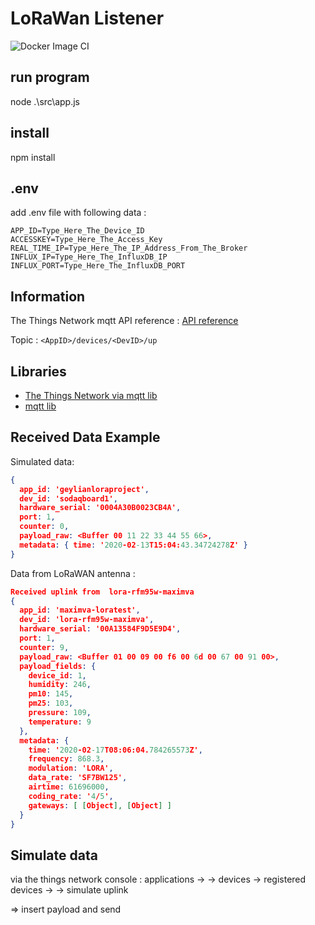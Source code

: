 # LoRaWan Listener

![Docker Image CI](https://github.com/vives-projectwerk-2-2020/lorawan-listener/workflows/Docker%20Image%20CI/badge.svg?branch=dev)

## run program
node .\src\app.js

## install
npm install

## .env

add .env file with following data :
```.env
APP_ID=Type_Here_The_Device_ID
ACCESSKEY=Type_Here_The_Access_Key
REAL_TIME_IP=Type_Here_The_IP_Address_From_The_Broker
INFLUX_IP=Type_Here_The_InfluxDB_IP
INFLUX_PORT=Type_Here_The_InfluxDB_PORT
```
## Information
The Things Network mqtt API reference : 
[API reference](https://www.thethingsnetwork.org/docs/applications/mqtt/api.html)

Topic : `<AppID>/devices/<DevID>/up`

## Libraries

- [The Things Network via mqtt lib](https://www.npmjs.com/package/ttn)
- [mqtt lib](https://www.npmjs.com/package/mqtt)


## Received Data Example 
Simulated data:
```json
{
  app_id: 'geylianloraproject',
  dev_id: 'sodaqboard1',
  hardware_serial: '0004A30B0023CB4A',
  port: 1,
  counter: 0,
  payload_raw: <Buffer 00 11 22 33 44 55 66>,
  metadata: { time: '2020-02-13T15:04:43.34724278Z' }
}
```
Data from LoRaWAN antenna :

```json
Received uplink from  lora-rfm95w-maximva
{
  app_id: 'maximva-loratest',
  dev_id: 'lora-rfm95w-maximva',
  hardware_serial: '00A13584F9D5E9D4',
  port: 1,
  counter: 9,
  payload_raw: <Buffer 01 00 09 00 f6 00 6d 00 67 00 91 00>,
  payload_fields: {
    device_id: 1,
    humidity: 246,
    pm10: 145,
    pm25: 103,
    pressure: 109,
    temperature: 9
  },
  metadata: {
    time: '2020-02-17T08:06:04.784265573Z',
    frequency: 868.3,
    modulation: 'LORA',
    data_rate: 'SF7BW125',
    airtime: 61696000,
    coding_rate: '4/5',
    gateways: [ [Object], [Object] ]
  }
}
```

## Simulate data

via the things network console :
applications -> <youre application> -> devices -> registered devices -> <youre device> -> simulate uplink 

=> insert payload and send
